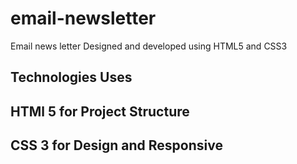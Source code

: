 # email-newsletter
 Email news letter Designed and developed using HTML5 and CSS3
 
 ## Technologies Uses
 ## HTMl 5 for Project Structure
 ## CSS 3 for Design and Responsive
